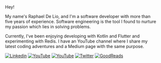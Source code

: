 Hey! 

My name's Raphael De Lio, and I'm a software developer with more than five years of experience. Software engineering is the tool I found to nurture my passion which lies in solving problems. 

Currently, I've been enjoying developing with Kotlin and Flutter and experimenting with Redis. I have an YouTube channel where I share my latest coding adventures and a Medium page with the same purpose.

[![Linkedin](https://img.shields.io/badge/LinkedIn-0077B5?style=for-the-badge&logo=linkedin&logoColor=white)](https://www.linkedin.com/in/raphaeldelio/)
[![YouTube](https://img.shields.io/badge/YouTube-c61a09?style=for-the-badge&logo=youtube&logoColor=white)](https://www.youtube.com/raphaeldelio/)
[![YouTube](https://img.shields.io/badge/Medium-000000?style=for-the-badge&logo=medium&logoColor=white)](https://raphaeldelio.com/)
[![Twitter](https://img.shields.io/badge/Twitter-34baeb?style=for-the-badge&logo=twitter&logoColor=white)](https://twitter.com/RaphaelDeLio)
[![GoodReads](https://img.shields.io/badge/GoodReads-fff2b3?style=for-the-badge&logo=goodreads&logoColor=black)](https://goodreads.com/RaphaelDeLio)


